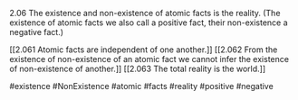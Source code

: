 2.06 The existence and non-existence of atomic facts is the reality. 
(The existence of atomic facts we also call a positive fact, their non-existence a negative fact.)

[[2.061 Atomic facts are independent of one another.]]
[[2.062 From the existence of non-existence of an atomic fact we cannot infer the existence of non-existence of another.]]
[[2.063 The total reality is the world.]]

#existence #NonExistence #atomic #facts #reality #positive #negative 
